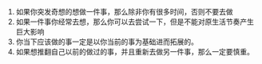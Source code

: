 1. 如果你突发奇想的想做一件事，那么除非你有很多时间，否则不要去做
2. 如果一件事你经常去想，那么你可以去尝试一下，但是不能对原生活节奏产生巨大影响
3. 你当下应该做的事一定是以你当前的事为基础进而拓展的。
4. 如果想推翻自己以前的做过的事，并且重新去做另一件事，那么一定要慎重。